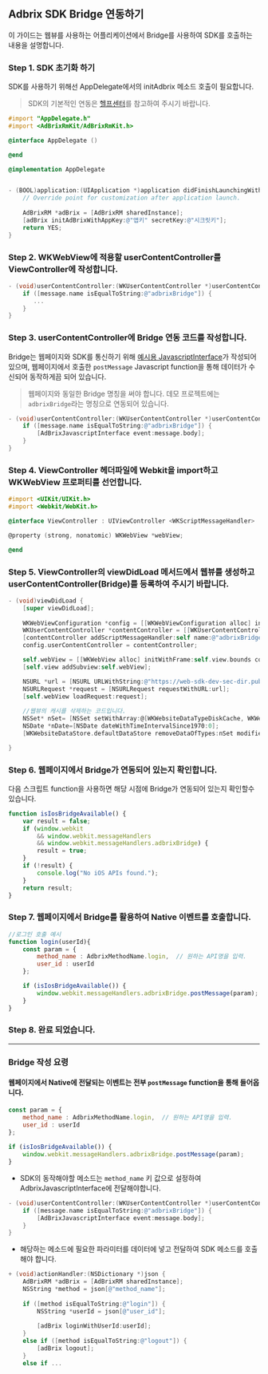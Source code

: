 ## Adbrix SDK Bridge 연동하기

이 가이드는 웹뷰를 사용하는 어플리케이션에서 Bridge를 사용하여 SDK를 호출하는 내용을 설명합니다. 

### Step 1. SDK 초기화 하기

SDK를 사용하기 위해선 AppDelegate에서의 initAdbrix 메소드 호출이 필요합니다.

> SDK의 기본적인 연동은 [헬프센터](https://help.dfinery.io/hc/ko/articles/900005450503-디파이너리-애드브릭스-연동하기-iOS-)를 참고하여 주시기 바랍니다.

```objective-c
#import "AppDelegate.h"
#import <AdBrixRmKit/AdBrixRmKit.h>

@interface AppDelegate ()

@end

@implementation AppDelegate


- (BOOL)application:(UIApplication *)application didFinishLaunchingWithOptions:(NSDictionary *)launchOptions {
    // Override point for customization after application launch.
    
    AdBrixRM *adBrix = [AdBrixRM sharedInstance];
    [adBrix initAdBrixWithAppKey:@"앱키" secretKey:@"시크릿키"];
    return YES;
}
```

### Step 2. WKWebView에 적용할 userContentController를 ViewController에 작성합니다. 

```objective-c
- (void)userContentController:(WKUserContentController *)userContentController didReceiveScriptMessage:(WKScriptMessage *)message {
    if ([message.name isEqualToString:@"adbrixBridge"]) {
       ...
    }
}

```

### Step 3.  userContentController에 Bridge 연동 코드를 작성합니다.

Bridge는 웹페이지와 SDK를 통신하기 위해 [예시용 JavascriptInterface](file/AdBrixJavascriptInterface.m)가 작성되어 있으며, 웹페이지에서 호출한 `postMessage`  Javascript function을 통해 데이터가 수신되어 동작하게끔 되어 있습니다.

> 웹페이지와 동일한 Bridge 명칭을 써야 합니다. 데모 프로젝트에는 `adbrixBridge`라는 명칭으로 연동되어 있습니다.

```objective-c
- (void)userContentController:(WKUserContentController *)userContentController didReceiveScriptMessage:(WKScriptMessage *)message {
    if ([message.name isEqualToString:@"adbrixBridge"]) {
        [AdBrixJavascriptInterface event:message.body];
    }
}
```

### Step 4. ViewController 헤더파일에 Webkit을 import하고 WKWebView 프로퍼티를 선언합니다.

```objective-c
#import <UIKit/UIKit.h>
#import <Webkit/WebKit.h>

@interface ViewController : UIViewController <WKScriptMessageHandler>

@property (strong, nonatomic) WKWebView *webView;

@end
```

### Step 5. ViewController의 viewDidLoad 메서드에서 웹뷰를 생성하고 userContentController(Bridge)를 등록하여 주시기 바랍니다.

```objective-c
- (void)viewDidLoad {
    [super viewDidLoad];
    
    WKWebViewConfiguration *config = [[WKWebViewConfiguration alloc] init];
    WKUserContentController *contentController = [[WKUserContentController alloc] init];
    [contentController addScriptMessageHandler:self name:@"adbrixBridge"];
    config.userContentController = contentController;

    self.webView = [[WKWebView alloc] initWithFrame:self.view.bounds configuration:config];
    [self.view addSubview:self.webView];

    NSURL *url = [NSURL URLWithString:@"https://web-sdk-dev-sec-dir.public.sre.dfinery.io/"];
    NSURLRequest *request = [NSURLRequest requestWithURL:url];
    [self.webView loadRequest:request];
    
    //웹뷰의 캐시를 삭제하는 코드입니다.
    NSSet* nSet= [NSSet setWithArray:@[WKWebsiteDataTypeDiskCache, WKWebsiteDataTypeMemoryCache, WKWebsiteDataTypeCookies]];
    NSDate *nDate=[NSDate dateWithTimeIntervalSince1970:0];
    [WKWebsiteDataStore.defaultDataStore removeDataOfTypes:nSet modifiedSince:nDate completionHandler:^{}];

}
```

### Step 6. 웹페이지에서 Bridge가 연동되어 있는지 확인합니다.

다음 스크립트 function을 사용하면 해당 시점에 Bridge가 연동되어 있는지 확인할수 있습니다.

```javascript
function isIosBridgeAvailable() {
    var result = false;
    if (window.webkit
        && window.webkit.messageHandlers
        && window.webkit.messageHandlers.adbrixBridge) {
        result = true;
    }
    if (!result) {
        console.log("No iOS APIs found.");
    }
    return result;
}
```

### Step 7. 웹페이지에서 Bridge를 활용하여 Native 이벤트를 호출합니다.

```javascript
//로그인 호출 예시
function login(userId){
    const param = {
        method_name : AdbrixMethodName.login,  // 원하는 API명을 입력.
        user_id : userId
    };

    if (isIosBridgeAvailable()) {
        window.webkit.messageHandlers.adbrixBridge.postMessage(param);
    }
}
```

### Step 8. 완료 되었습니다.

---

### Bridge 작성 요령

#### 웹페이지에서 Native에 전달되는 이벤트는 전부 `postMessage` function을 통해 들어옵니다. 

```javascript
const param = {
    method_name : AdbrixMethodName.login,  // 원하는 API명을 입력.
    user_id : userId
};
	
if (isIosBridgeAvailable()) {
	window.webkit.messageHandlers.adbrixBridge.postMessage(param);
}
```

- SDK의 동작해야할 메소드는 `method_name` 키 값으로 설정하여 AdbrixJavascriptInterface에 전달해야합니다.

```objective-c
- (void)userContentController:(WKUserContentController *)userContentController didReceiveScriptMessage:(WKScriptMessage *)message {
    if ([message.name isEqualToString:@"adbrixBridge"]) {
        [AdBrixJavascriptInterface event:message.body];
    }
}
```
	
- 해당하는 메소드에 필요한 파라미터를 데이터에 넣고 전달하여 SDK 메소드를 호출해야 합니다.

```objective-c
+ (void)actionHandler:(NSDictionary *)json {
    AdBrixRM *adBrix = [AdBrixRM sharedInstance];
    NSString *method = json[@"method_name"];
    
    if ([method isEqualToString:@"login"]) {
        NSString *userId = json[@"user_id"];
        
        [adBrix loginWithUserId:userId];
    }
    else if ([method isEqualToString:@"logout"]) {
        [adBrix logout];
    }
    else if ...
```
